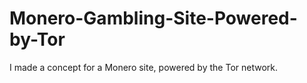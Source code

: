 # Monero-Gambling-Site-Powered-by-Tor


I made a concept for a Monero site, powered by the Tor network.
